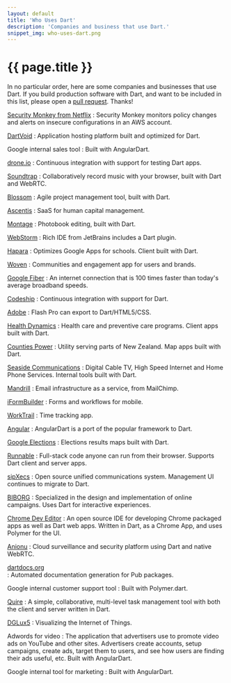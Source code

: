 ```yaml
---
layout: default
title: 'Who Uses Dart'
description: 'Companies and business that use Dart.'
snippet_img: who-uses-dart.png
---
```


# {{ page.title }}

In no particular order, here are some companies and businesses that use Dart.
If you build production software with Dart, and want
to be included in this list, please open a
[pull request](https://github.com/dart-lang/dartlang.org). Thanks!

[Security Monkey from Netflix](https://github.com/Netflix/security_monkey)
: Security Monkey monitors policy changes and alerts on insecure configurations in an AWS account.

[DartVoid](http://www.dartvoid.com)
: Application hosting platform built and optimized for Dart. 

Google internal sales tool
: Built with AngularDart.

[drone.io](http://drone.io)
: Continuous integration with support for testing Dart apps.

[Soundtrap](https://www.soundtrap.com/)
: Collaboratively record music with your browser, built with Dart and WebRTC.

[Blossom](https://www.blossom.io/)
: Agile project management tool, built with Dart.

[Ascentis](http://www.ascentis.com/)
: SaaS for human capital management.

[Montage](http://www.montagebook.com/)
: Photobook editing, built with Dart.

[WebStorm](http://blog.jetbrains.com/webstorm/2013/11/webstorm-7-0-2-is-available/)
: Rich IDE from JetBrains includes a Dart plugin.

[Hapara](http://hapara.com/)
: Optimizes Google Apps for schools. Client built with Dart.

[Woven](http://www.woven.org/)
: Communities and engagement app for users and brands.

[Google Fiber](https://fiber.google.com/about/)
: An internet connection that is 100 times faster than
  today's average broadband speeds.

[Codeship](https://www.codeship.io/)
: Continuous integration with support for Dart.

[Adobe](http://blogs.adobe.com/flashpro/2013/05/16/toolkit-for-dart-flash-pro/)
: Flash Pro can export to Dart/HTML5/CSS.

[Health Dynamics](http://www.healthdynamics.com/)
: Health care and preventive care programs. Client apps built with Dart.

[Counties Power](http://www.countiespower.com/)
: Utility serving parts of New Zealand. Map apps built with Dart.

[Seaside Communications](http://www.seaside.ns.ca/)
: Digital Cable TV, High Speed Internet and Home Phone Services. Internal
  tools built with Dart.

[Mandrill](http://mandrill.com/)
: Email infrastructure as a service, from MailChimp.

[iFormBuilder](https://www.iformbuilder.com/)
: Forms and workflows for mobile.

[WorkTrail](https://worktrail.net)
: Time tracking app.

[Angular](https://github.com/angular/angular.dart)
: AngularDart is a port of the popular framework to Dart.

[Google Elections](http://news.dartlang.org/2013/09/googles-german-election-map-powered-by.html)
: Elections results maps built with Dart.

[Runnable](http://runnable.com)
: Full-stack code anyone can run from their browser. Supports Dart client
  and server apps.
  
[sipXecs](http://sipfoundry.org)
: Open source unified communications system. Management UI continues to migrate
  to Dart.

[BIBORG](http://www.biborg.com/)
: Specialized in the design and implementation of online campaigns. Uses
  Dart for interactive experiences.

[Chrome Dev Editor](https://github.com/dart-lang/chromedeveditor)
: An open source IDE for developing Chrome packaged apps as well as Dart web apps.
  Written in Dart, as a Chrome App, and uses Polymer for the UI.

[Anionu](https://anionu.com)
: Cloud surveillance and security platform using Dart and native WebRTC.
  
[dartdocs.org](http://www.dartdocs.org)  
: Automated documentation generation for Pub packages.

Google internal customer support tool
: Built with Polymer.dart.

[Quire](https://quire.io/)
: A simple, collaborative, multi-level task management tool with both the client and server written in Dart.

[DGLux5](http://www.dglogik.com/products/new-dglux5)
: Visualizing the Internet of Things.

Adwords for video
: The application that advertisers use to promote video ads on YouTube
  and other sites. Advertisers create accounts, setup campaigns, create ads,
  target them to users, and see how users are finding their ads useful, etc.
  Built with AngularDart.

Google internal tool for marketing
: Built with AngularDart.
